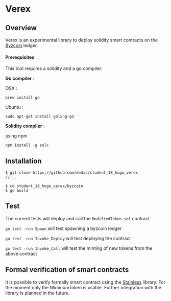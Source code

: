 # Verex

## Overview

Verex is an experimental library to deploy solidity smart contracts on the [Byzcoin](https://github.com/dedis/cothority/tree/master/byzcoin) ledger.



#### Prerequisites
This tool requires a solidity and a go compiler.

**Go compiler** :

OSX :

`brew install go`

Ubuntu : 

`sudo apt-get install golang-go`

**Solidity compiler** :

using npm

`npm install -g solc`

## Installation

```
$ git clone https://github.com/dedis/student_18_hugo_verex
//...

$ cd student_18_hugo_verex/byzcoin
$ go build
```

## Test 

The current tests will deploy and call the `ModifiedToken.sol` contract.

`go test -run Spawn` will test spawning a byzcoin ledger

`go test -run Invoke_Deploy` will test deploying the contract

`go test -run Invoke_Call` will test the minting of new tokens from the above contract





## Formal verification of smart contracts

It is possible to verify formally smart contract using the [Stainless](https://github.com/epfl-lara/stainless)  library.
For the moment only the MinimumToken is usable. Further integration with the library is planned in the future.

  

 






